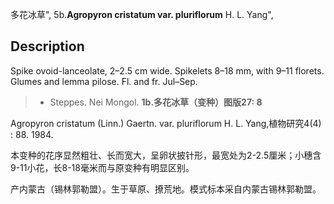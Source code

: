 多花冰草",
5b.**Agropyron cristatum var. pluriflorum** H. L. Yang",

## Description
Spike ovoid-lanceolate, 2–2.5 cm wide. Spikelets 8–18 mm, with 9–11 florets. Glumes and lemma pilose. Fl. and fr. Jul–Sep.

> * Steppes. Nei Mongol.
**1b.多花冰草（变种）图版27: 8**

Agropyron cristatum (Linn.) Gaertn. var. pluriflorum H. L. Yang,植物研究4(4) : 88. 1984.

本变种的花序显然粗壮、长而宽大，呈卵状披针形，最宽处为2-2.5厘米；小穗含9-11小花，长8-18毫米而与原变种有明显区别。

产内蒙古（锡林郭勒盟）。生于草原、撩荒地。模式标本采自内蒙古锡林郭勒盟。
